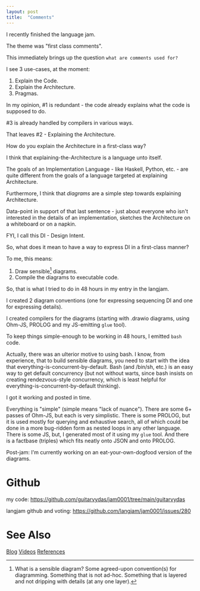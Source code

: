 ```yaml
---
layout: post
title:  "Comments"
---
```

I recently finished the language jam.

The theme was "first class comments".

This immediately brings up the question `what are comments used for?`

I see 3 use-cases, at the moment:
1. Explain the Code.
2. Explain the Architecture.
3. Pragmas.

In my opinion, #1 is redundant - the code already explains what the code is supposed to do.

#3 is already handled by compilers in various ways.

That leaves #2 - Explaining the Architecture.

How do you explain the Architecture in a first-class way?

I think that explaining-the-Architecture is a language unto itself.

The goals of an Implementation Language - like Haskell, Python, etc. - are quite different from the goals of a language targeted at explaining Architecture.

Furthermore, I think that _diagrams_ are a simple step towards explaining Architecture. 

Data-point in support of that last sentence - just about everyone who isn't interested in the details of an implementation, sketches the Architecture on a whiteboard or on a napkin.

FYI, I call this DI - Design Intent.

So, what does it mean to have a way to express DI in a first-class manner?

To me, this means:
1. Draw sensible[^sensible] diagrams.
2. Compile the diagrams to executable code.

[^sensible]: What is a sensible diagram? Some agreed-upon convention(s) for diagramming. Something that is not ad-hoc. Something that is layered and not dripping with details (at any one layer).

So, that is what I tried to do in 48 hours in my entry in the langjam.

I created 2 diagram conventions (one for expressing sequencing DI and one for expressing details).

I created compilers for the diagrams (starting with .drawio diagrams, using Ohm-JS, PROLOG and my JS-emitting `glue` tool).

To keep things simple-enough to be working in 48 hours, I emitted `bash` code. 

Actually, there was an ulterior motive to using bash. I know, from experience, that to build sensible diagrams, you need to start with the idea that everything-is-concurrent-by-default. Bash (and /bin/sh, etc.) is an easy way to get default concurrency (but not without warts, since bash insists on creating rendezvous-style concurrency, which is least helpful for everything-is-concurrent-by-default thinking).

I got it working and posted in time.

Everything is "simple" (simple means "lack of nuance").  There are some 6+ passes of Ohm-JS, but each is very simplistic. There is some PROLOG, but it is used mostly for querying and exhaustive search, all of which could be done in a more bug-ridden form as nested loops in any other language.  There is some JS, but, I generated most of it using my `glue` tool. And there is a factbase (triples) which fits neatly onto JSON and onto PROLOG.

Post-jam: I'm currently working on an eat-your-own-dogfood version of the diagrams.

# Github

my code: https://github.com/guitarvydas/jam0001/tree/main/guitarvydas

langjam github and voting: https://github.com/langjam/jam0001/issues/280

# See Also

[Blog](https://guitarvydas.github.io)
[Videos](https://www.youtube.com/channel/UC2bdO9l84VWGlRdeNy5)
[References](https://guitarvydas.github.io/2021/01/14/References.html)

<script src="https://utteranc.es/client.js" 
        repo="guitarvydas/guitarvydas.github.io" 
        issue-term="pathname" 
        theme="github-light" 
        crossorigin="anonymous" 
        async> 
</script> 
